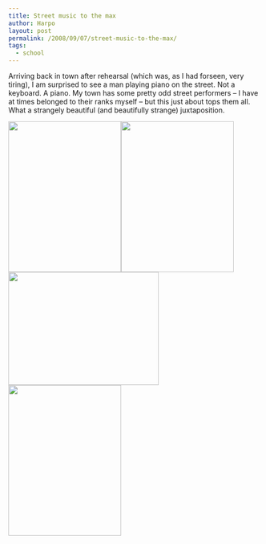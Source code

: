 ```yaml
---
title: Street music to the max
author: Harpo
layout: post
permalink: /2008/09/07/street-music-to-the-max/
tags:
  - school
---
```

Arriving back in town after rehearsal (which was, as I had forseen, very tiring), I am surprised to see a man playing piano on the street. Not a keyboard. A piano. My town has some pretty odd street performers &#8211; I have at times belonged to their ranks myself &#8211; but this just about tops them all.  
What a strangely beautiful (and beautifully strange) juxtaposition.

[<img class="alignnone size-full wp-image-364" src="http://harpojaeger.github.io/media/wp-content/uploads/2008/09/p-640-480-c9b59237-4b2e-4d47-a528-45d4c1c03e9c.jpeg" alt="" width="225" height="300" />][1][<img class="alignnone size-full wp-image-364" src="http://harpojaeger.github.io/media/wp-content/uploads/2008/09/p-640-480-b030897d-ea15-40f2-9bdb-627becf47055.jpeg" alt="" width="225" height="300" />][2][<img class="alignnone size-full wp-image-364" src="http://harpojaeger.github.io/media/wp-content/uploads/2008/09/l-640-480-8d02345c-0ce7-4458-b112-e538b7419a83.jpeg" alt="" width="300" height="225" />][3][<img class="alignnone size-full wp-image-364" src="http://harpojaeger.github.io/media/wp-content/uploads/2008/09/p-640-480-d3530acb-05d6-4085-b712-37f9f7f0f8ea.jpeg" alt="" width="225" height="300" />][4]

 [1]: http://harpojaeger.github.io/media/wp-content/uploads/2008/09/p-640-480-c9b59237-4b2e-4d47-a528-45d4c1c03e9c.jpeg
 [2]: http://harpojaeger.github.io/media/wp-content/uploads/2008/09/p-640-480-b030897d-ea15-40f2-9bdb-627becf47055.jpeg
 [3]: http://harpojaeger.github.io/media/wp-content/uploads/2008/09/l-640-480-8d02345c-0ce7-4458-b112-e538b7419a83.jpeg
 [4]: http://harpojaeger.github.io/media/wp-content/uploads/2008/09/p-640-480-d3530acb-05d6-4085-b712-37f9f7f0f8ea.jpeg